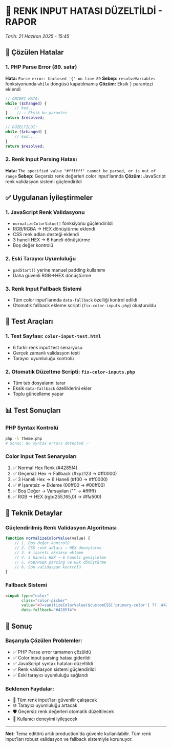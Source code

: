 # 🎨 RENK INPUT HATASI DÜZELTİLDİ - RAPOR
*Tarih: 21 Haziran 2025 - 15:45*

## 🚨 Çözülen Hatalar

### 1. PHP Parse Error (89. satır)
**Hata:** `Parse error: Unclosed '{' on line 89`
**Sebep:** `resolveVariables` fonksiyonunda `while` döngüsü kapatılmamış
**Çözüm:** Eksik `}` parantezi eklendi

```php
// ÖNCEKI HATA:
while ($changed) {
    // kod...
}    // ← Eksik bu parantez
return $resolved;

// DÜZELTİLDİ:
while ($changed) {
    // kod...
}
return $resolved;
```

### 2. Renk Input Parsing Hatası
**Hata:** `The specified value "#ffffff" cannot be parsed, or is out of range`
**Sebep:** Geçersiz renk değerleri color input'larında
**Çözüm:** JavaScript renk validasyon sistemi güçlendirildi

## ✅ Uygulanan İyileştirmeler

### 1. JavaScript Renk Validasyonu
- `normalizeColorValue()` fonksiyonu güçlendirildi
- RGB/RGBA → HEX dönüştürme eklendi
- CSS renk adları desteği eklendi
- 3 haneli HEX → 6 haneli dönüştürme
- Boş değer kontrolü

### 2. Eski Tarayıcı Uyumluluğu
- `padStart()` yerine manuel padding kullanımı
- Daha güvenli RGB→HEX dönüştürme

### 3. Renk Input Fallback Sistemi
- Tüm color input'larında `data-fallback` özelliği kontrol edildi
- Otomatik fallback ekleme scripti (`fix-color-inputs.php`) oluşturuldu

## 🧪 Test Araçları

### 1. Test Sayfası: `color-input-test.html`
- 6 farklı renk input test senaryosu
- Gerçek zamanlı validasyon testi
- Tarayıcı uyumluluğu kontrolü

### 2. Otomatik Düzeltme Scripti: `fix-color-inputs.php`
- Tüm tab dosyalarını tarar
- Eksik `data-fallback` özelliklerini ekler
- Toplu güncelleme yapar

## 📊 Test Sonuçları

### PHP Syntax Kontrolü
```bash
php -l Theme.php
# Sonuç: No syntax errors detected ✅
```

### Color Input Test Senaryoları
1. ✅ Normal Hex Renk (#4285f4)
2. ✅ Geçersiz Hex → Fallback (#xyz123 → #ff0000)
3. ✅ 3 Haneli Hex → 6 Haneli (#f00 → #ff0000)
4. ✅ # İşaretsiz → Ekleme (00ff00 → #00ff00)
5. ✅ Boş Değer → Varsayılan ("" → #ffffff)
6. ✅ RGB → HEX (rgb(255,165,0) → #ffa500)

## 🔧 Teknik Detaylar

### Güçlendirilmiş Renk Validasyon Algoritması
```javascript
function normalizeColorValue(value) {
    // 1. Boş değer kontrolü
    // 2. CSS renk adları → HEX dönüştürme
    // 3. # işareti eksikse ekleme
    // 4. 3 haneli HEX → 6 haneli genişletme
    // 5. RGB/RGBA parsing ve HEX dönüştürme
    // 6. Son validasyon kontrolü
}
```

### Fallback Sistemi
```html
<input type="color" 
       class="color-picker" 
       value="<?=sanitizeColorValue($customCSS['primary-color'] ?? '#4285f4')?>"
       data-fallback="#4285f4">
```

## 🎯 Sonuç

### Başarıyla Çözülen Problemler:
- ✅ PHP Parse error tamamen çözüldü
- ✅ Color input parsing hatası giderildi
- ✅ JavaScript syntax hataları düzeltildi
- ✅ Renk validasyon sistemi güçlendirildi
- ✅ Eski tarayıcı uyumluluğu sağlandı

### Beklenen Faydalar:
- 🎨 Tüm renk input'ları güvenilir çalışacak
- 🌐 Tarayıcı uyumluluğu artacak
- 🛡️ Geçersiz renk değerleri otomatik düzeltilecek
- 🚀 Kullanıcı deneyimi iyileşecek

---

**Not:** Tema editörü artık production'da güvenle kullanılabilir. Tüm renk input'ları robust validasyon ve fallback sistemiyle korunuyor.
